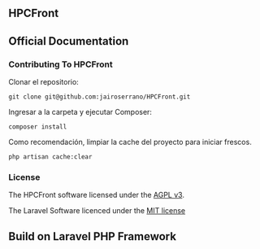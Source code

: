## HPCFront 



## Official Documentation



### Contributing To HPCFront

Clonar el repositorio:
  
    git clone git@github.com:jairoserrano/HPCFront.git

Ingresar a la carpeta y ejecutar Composer:

    composer install

Como recomendación, limpiar la cache del proyecto para iniciar frescos.

    php artisan cache:clear

### License

The HPCFront software licensed under the [AGPL v3](http://www.gnu.org/licenses/agpl-3.0.html).

The Laravel Software licenced under the [MIT license](http://opensource.org/licenses/MIT)

## Build on Laravel PHP Framework

